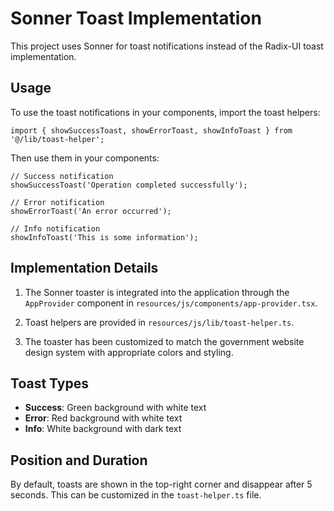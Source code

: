 # Sonner Toast Implementation

This project uses Sonner for toast notifications instead of the Radix-UI toast implementation.

## Usage

To use the toast notifications in your components, import the toast helpers:

```tsx
import { showSuccessToast, showErrorToast, showInfoToast } from '@/lib/toast-helper';
```

Then use them in your components:

```tsx
// Success notification
showSuccessToast('Operation completed successfully');

// Error notification
showErrorToast('An error occurred');

// Info notification
showInfoToast('This is some information');
```

## Implementation Details

1. The Sonner toaster is integrated into the application through the `AppProvider` component in `resources/js/components/app-provider.tsx`.

2. Toast helpers are provided in `resources/js/lib/toast-helper.ts`.

3. The toaster has been customized to match the government website design system with appropriate colors and styling.

## Toast Types

- **Success**: Green background with white text
- **Error**: Red background with white text
- **Info**: White background with dark text

## Position and Duration

By default, toasts are shown in the top-right corner and disappear after 5 seconds. This can be customized in the `toast-helper.ts` file.
